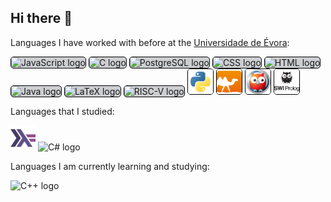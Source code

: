 ## Hi there 👋

Languages I have worked with before at the [Universidade de Évora](https://www.uevora.pt):
  
<div>
  <img src="https://cdn.jsdelivr.net/gh/devicons/devicon/icons/javascript/javascript-original.svg" height="40" alt="JavaScript logo" style="border-radius: 5px; background-color: #ccced1; border: 1px solid black;" />
  <img src="https://cdn.jsdelivr.net/gh/devicons/devicon@latest/icons/c/c-original.svg" height="40" alt="C logo" style="border-radius: 5px; background-color: #ccced1; border: 1px solid black;"/>
  <img src="https://cdn.jsdelivr.net/gh/devicons/devicon@latest/icons/postgresql/postgresql-original-wordmark.svg" height="40" alt="PostgreSQL logo" style="border-radius: 5px; background-color: #ccced1; border: 1px solid black;"/>
  <img src="https://cdn.jsdelivr.net/gh/devicons/devicon@latest/icons/css3/css3-original.svg" height="40" alt="CSS logo" style="border-radius: 5px; background-color: #ccced1; border: 1px solid black;"/>
  <img src="https://cdn.jsdelivr.net/gh/devicons/devicon@latest/icons/html5/html5-original-wordmark.svg" height="40" alt="HTML logo" style="border-radius: 5px; background-color: #ccced1; border: 1px solid black;"/>
  <img src="https://cdn.jsdelivr.net/gh/devicons/devicon@latest/icons/java/java-original-wordmark.svg" height="40" alt="Java logo" style="border-radius: 5px; background-color: #ccced1; border: 1px solid black;"/>
  <img src="https://cdn.jsdelivr.net/gh/devicons/devicon@latest/icons/latex/latex-original.svg" height="40" alt="LaTeX logo" style="border-radius: 5px; background-color: #ccced1; border: 1px solid black;" />
  <img src="https://riscv.org/wp-content/uploads/2024/08/riscv-color.svg" height="40" alt="RISC-V logo" style="border-radius: 5px; background-color: #ccced1; border: 1px solid black;"/>
  <img src="https://github.com/devicons/devicon/blob/v2.16.0/icons/python/python-original.svg" height="40" alt="Python logo" style="border-radius: 5px; background-color: #ccced1; border: 1px solid black;"/>
  <img src="https://github.com/devicons/devicon/blob/v2.16.0/icons/ocaml/ocaml-original.svg" height="40" alt="OCaml logo" style="border-radius: 5px; background-color: #ccced1; border: 1px solid black;" />
  <img src="https://github.com/devicons/devicon/blob/v2.16.0/icons/prolog/prolog-original.svg" height="40" alt="Prolog logo" style="border-radius: 5px; background-color: #ccced1; border: 1px solid black;"/>
  <img src="https://github.com/devicons/devicon/blob/v2.16.0/icons/prolog/prolog-plain-wordmark.svg" height="40" alt="SWI-Prolog logo" style="border-radius: 5px; background-color: #ccced1; border: 1px solid black;"/>
</div>

Languages that I studied:
<div>
  <img src="https://github.com/devicons/devicon/blob/v2.16.0/icons/haskell/haskell-original.svg" height="40" alt="haskell logo">
  <img src="https://juliafernanda146.github.io/DesbravaCode/img/csharp.webp" height="40" alt="C# logo">
</div>

Languages I am currently learning and studying:
<div>
  <img src="https://upload.wikimedia.org/wikipedia/commons/1/18/ISO_C%2B%2B_Logo.svg" height="40" alt="C++ logo">
</div>

<!--
 <span style="display: inline-block; background-color: #f7df1e; border-radius: 5px; padding: 5px;"
<div align="left">
  <img src="https://cdn.jsdelivr.net/gh/devicons/devicon/icons/javascript/javascript-original.svg" height="40" alt="javascript logo"/>
  <img width="12" />
  <img src="https://cdn.jsdelivr.net/gh/devicons/devicon@latest/icons/c/c-original.svg" height="40" alt="C logo" />  
  <img width="12" />
  <img src="https://cdn.jsdelivr.net/gh/devicons/devicon@latest/icons/postgresql/postgresql-original-wordmark.svg" height="40" alt="Postgre SQL logo" />
  <img width="12" />
  <img src="https://cdn.jsdelivr.net/gh/devicons/devicon@latest/icons/css3/css3-original.svg" height = "40" alt="CSS logo"/>
  <img width="12" /> 
  <img src="https://cdn.jsdelivr.net/gh/devicons/devicon@latest/icons/html5/html5-original-wordmark.svg" height="40" alt="HTML logo"/>
  <img width="12" />  
  <img src="https://cdn.jsdelivr.net/gh/devicons/devicon@latest/icons/java/java-original-wordmark.svg" height="40" alt="JAVA logo"/>
  <img width="12" />   
  <img src="https://cdn.jsdelivr.net/gh/devicons/devicon@latest/icons/latex/latex-original.svg" height="40" alt="LATEX logo" style="border-radius: 5px; background-color: #f7df1e"/>
  <img width="12" />
  <img src="https://riscv.org/wp-content/uploads/2024/08/riscv-color.svg" height="40" alt="RISC-V logo"/>
  <img width="12" />
  <img src="https://github.com/devicons/devicon/blob/v2.16.0/icons/python/python-original.svg" height="40" alt="Python logo"/>
  <img width="12" />
  <img src="https://github.com/devicons/devicon/blob/v2.16.0/icons/ocaml/ocaml-original.svg" height="40" alt="OCaml logo" style="border-radius: 5px; background-color: #f7df1e"/>
  <img width="12" />
  <img src="https://github.com/devicons/devicon/blob/v2.16.0/icons/prolog/prolog-original.svg" height="40" alt="Prolog logo"/>
  <img width="12" />
  <img src="https://github.com/devicons/devicon/blob/v2.16.0/icons/prolog/prolog-plain-wordmark.svg" height="40" alt="SWI-prolog logo"/>
  <img width="12" />
</div>
--->




<!--
**AfonsoVent/AfonsoVent** is a ✨ _special_ ✨ repository because its `README.md` (this file) appears on your GitHub profile.

Here are some ideas to get you started:

- 🔭 I’m currently working on ...
- 🌱 I’m currently learning ...
- 👯 I’m looking to collaborate on ...
- 🤔 I’m looking for help with ...
- 💬 Ask me about ...
- 📫 How to reach me: ...
- 😄 Pronouns: ...
- ⚡ Fun fact: ...
-->
